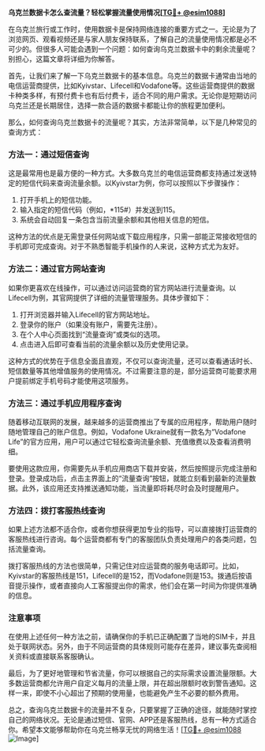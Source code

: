 **乌克兰数据卡怎么查流量？轻松掌握流量使用情况[[TG💪+ @esim1088](https://t.me/s/esim1088)]**

在乌克兰旅行或工作时，使用数据卡是保持网络连接的重要方式之一。无论是为了浏览网页、观看视频还是与家人朋友保持联系，了解自己的流量使用情况都是必不可少的。但很多人可能会遇到一个问题：如何查询乌克兰数据卡中的剩余流量呢？别担心，这篇文章将详细为你解答。

首先，让我们来了解一下乌克兰数据卡的基本信息。乌克兰的数据卡通常由当地的电信运营商提供，比如Kyivstar、Lifecell和Vodafone等。这些运营商提供的数据卡种类多样，有预付费卡也有后付费卡，适合不同的用户需求。无论你是短期访问乌克兰还是长期居住，选择一款合适的数据卡都能让你的旅程更加便利。

那么，如何查询乌克兰数据卡的流量呢？其实，方法非常简单，以下是几种常见的查询方式：

### 方法一：通过短信查询

这是最常用也是最方便的一种方式。大多数乌克兰的电信运营商都支持通过发送特定的短信代码来查询流量余额。以Kyivstar为例，你可以按照以下步骤操作：

1. 打开手机上的短信功能。
2. 输入指定的短信代码（例如，*115#）并发送到115。
3. 系统会自动回复一条包含当前流量余额和其他相关信息的短信。

这种方法的优点是无需登录任何网站或下载应用程序，只需一部能正常接收短信的手机即可完成查询。对于不熟悉智能手机操作的人来说，这种方式尤为友好。

### 方法二：通过官方网站查询

如果你更喜欢在线操作，可以通过访问运营商的官方网站进行流量查询。以Lifecell为例，其官网提供了详细的流量管理服务。具体步骤如下：

1. 打开浏览器并输入Lifecell的官方网站地址。
2. 登录你的账户（如果没有账户，需要先注册）。
3. 在个人中心页面找到“流量查询”或类似的选项。
4. 点击进入后即可查看当前的流量余额以及历史使用记录。

这种方式的优势在于信息全面且直观，不仅可以查询流量，还可以查看通话时长、短信数量等其他增值服务的使用情况。不过需要注意的是，部分运营商可能要求用户提前绑定手机号码才能使用这项服务。

### 方法三：通过手机应用程序查询

随着移动互联网的发展，越来越多的运营商推出了专属的应用程序，帮助用户随时随地管理自己的账户信息。例如，Vodafone Ukraine就有一款名为“Vodafone Life”的官方应用，用户可以通过它轻松查询流量余额、充值缴费以及查看消费明细。

要使用这款应用，你需要先从手机应用商店下载并安装，然后按照提示完成注册和登录。登录成功后，点击主界面上的“流量查询”按钮，就能立刻看到最新的流量数据。此外，该应用还支持推送通知功能，当流量即将耗尽时会及时提醒用户。

### 方法四：拨打客服热线查询

如果上述方法都不适合你，或者你想获得更加专业的指导，可以直接拨打运营商的客服热线进行咨询。每个运营商都有专门的客服团队负责处理用户的各类问题，包括流量查询。

拨打客服热线的方法也很简单，只需记住对应运营商的服务电话即可。比如，Kyivstar的客服热线是151，Lifecell的是152，而Vodafone则是153。拨通后按语音提示操作，或者直接向人工客服提出你的需求，他们会在第一时间为你提供准确的信息。

### 注意事项

在使用上述任何一种方法之前，请确保你的手机已正确配置了当地的SIM卡，并且处于联网状态。另外，由于不同运营商的具体规则可能存在差异，建议事先查阅相关资料或直接联系客服确认。

最后，为了更好地管理和节省流量，你可以根据自己的实际需求设置流量限额。大多数运营商都允许用户自定义每月的流量上限，并在超出限额时收到警告通知。这样一来，即使不小心超出了预期的使用量，也能避免产生不必要的额外费用。

总之，查询乌克兰数据卡的流量并不复杂，只要掌握了正确的途径，就能随时掌控自己的网络状况。无论是通过短信、官网、APP还是客服热线，总有一种方式适合你。希望本文能够帮助你在乌克兰畅享无忧的网络生活！[[TG💪+ @esim1088](https://t.me/s/esim1088) ![Image](https://i.postimg.cc/4NQfJmqS/Snipaste-2025-05-13-00-14-12.png)]